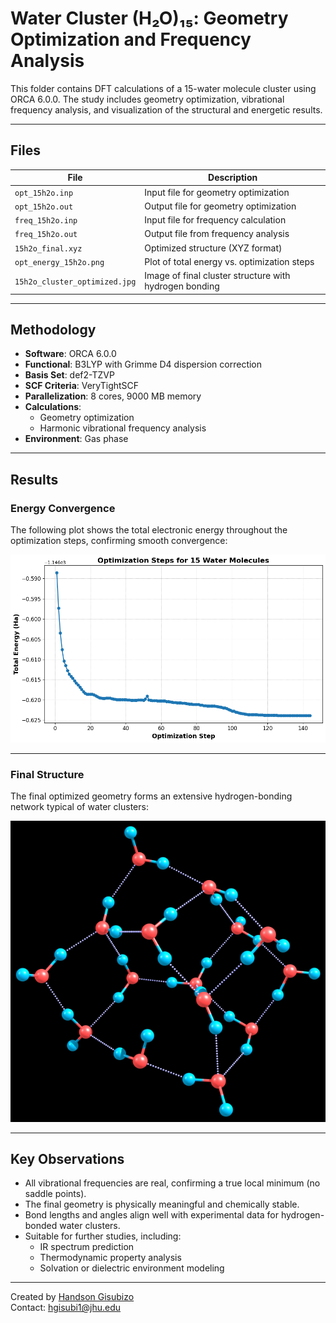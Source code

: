 # Water Cluster (H₂O)₁₅: Geometry Optimization and Frequency Analysis

This folder contains DFT calculations of a 15-water molecule cluster using ORCA 6.0.0. The study includes geometry optimization, vibrational frequency analysis, and visualization of the structural and energetic results.

---

## Files

| File                      | Description |
|---------------------------|-------------|
| `opt_15h2o.inp`           | Input file for geometry optimization |
| `opt_15h2o.out`           | Output file for geometry optimization |
| `freq_15h2o.inp`          | Input file for frequency calculation |
| `freq_15h2o.out`          | Output file from frequency analysis |
| `15h2o_final.xyz`         | Optimized structure (XYZ format) |
| `opt_energy_15h2o.png`    | Plot of total energy vs. optimization steps |
| `15h2o_cluster_optimized.jpg` | Image of final cluster structure with hydrogen bonding |

---

## Methodology

- **Software**: ORCA 6.0.0
- **Functional**: B3LYP with Grimme D4 dispersion correction
- **Basis Set**: def2-TZVP
- **SCF Criteria**: VeryTightSCF
- **Parallelization**: 8 cores, 9000 MB memory
- **Calculations**:
  - Geometry optimization
  - Harmonic vibrational frequency analysis
- **Environment**: Gas phase

---

## Results

### Energy Convergence

The following plot shows the total electronic energy throughout the optimization steps, confirming smooth convergence:

![Optimization Energy](opt_energy_15h2o.png)

---

### Final Structure

The final optimized geometry forms an extensive hydrogen-bonding network typical of water clusters:

![Optimized Cluster Structure](15h2o_cluster_optimized.jpg)

---

## Key Observations

- All vibrational frequencies are real, confirming a true local minimum (no saddle points).
- The final geometry is physically meaningful and chemically stable.
- Bond lengths and angles align well with experimental data for hydrogen-bonded water clusters.
- Suitable for further studies, including:
  - IR spectrum prediction
  - Thermodynamic property analysis
  - Solvation or dielectric environment modeling

---

Created by [Handson Gisubizo](https://github.com/handsongisubizo)  
Contact: hgisubi1@jhu.edu
